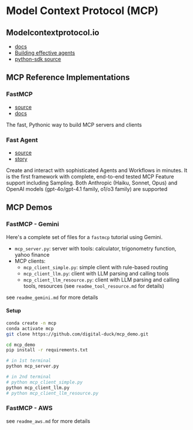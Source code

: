 
# Model Context Protocol (MCP)

## Modelcontextprotocol.io

- [docs](https://modelcontextprotocol.io/introduction)
- [Building effective agents](https://www.anthropic.com/engineering/building-effective-agents)
- [python-sdk source](https://github.com/modelcontextprotocol/python-sdk)

## MCP Reference Implementations

### FastMCP

- [source](https://github.com/jlowin/fastmcp)
- [docs](https://gofastmcp.com/getting-started/welcome)

The fast, Pythonic way to build MCP servers and clients

### Fast Agent

- [source](https://github.com/evalstate/fast-agent)
- [story](https://llmindset.co.uk/resources/fast-agent/)

Create and interact with sophisticated Agents and Workflows in minutes. It is the first framework with complete, end-to-end tested MCP Feature support including Sampling. Both Anthropic (Haiku, Sonnet, Opus) and OpenAI models (gpt-4o/gpt-4.1 family, o1/o3 family) are supported

## MCP Demos

### FastMCP - Gemini

Here's a complete set of files for a `fastmcp` tutorial using Gemini.

- `mcp_server.py`: server with tools: calculator, trigonometry function, yahoo finance
- MCP clients:
    - `mcp_client_simple.py`: simple client with rule-based routing
    - `mcp_client_llm.py`: client with LLM parsing and calling tools
    - `mcp_client_llm_resource.py`: client with LLM parsing and calling tools, resources (see `readme_tool_resource.md` for details)

see `readme_gemini.md` for more details

#### Setup
```bash
conda create -n mcp
conda activate mcp
git clone https://github.com/digital-duck/mcp_demo.git

cd mcp_demo
pip install -r requirements.txt

# in 1st terminal
python mcp_server.py

# in 2nd terminal
# python mcp_client_simple.py
python mcp_client_llm.py
# python mcp_client_llm_resource.py
```

### FastMCP - AWS

see `readme_aws.md` for more details
